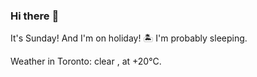 ### Hi there :wave:

It's Sunday! And I'm on holiday! :desert_island: I'm probably sleeping.

Weather in Toronto: clear , at +20°C.
